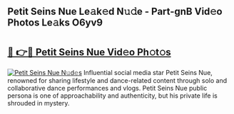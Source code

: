 ## Petit Seins Nue Le𝚊k𝚎d N𝚞𝚍e - Part-gnB Vid𝚎o Photos Le𝚊ks O6yv9

# <h2><a href="http://fba09u.evod.top/?m=Petit+Seins+Nue">🔗 👉🔴 Petit Seins Nue Vid𝚎o Ph𝚘t𝚘s</a></h2>

[![Petit Seins Nue N𝚞d𝚎s](https://i.imgur.com/8V9OHl7.gif)](http://fba09u.evod.top/?m=Petit+Seins+Nue)
Influential social media star Petit Seins Nue, renowned for sharing lifestyle and dance-related content through solo and collaborative dance performances and vlogs. Petit Seins Nue public persona is one of approachability and authenticity, but his private life is shrouded in mystery. 
